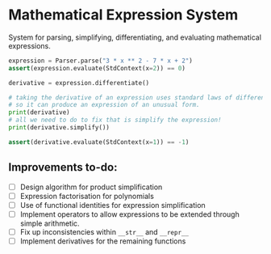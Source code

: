 # Mathematical Expression System

System for parsing, simplifying, differentiating, and evaluating mathematical expressions.

```py
expression = Parser.parse("3 * x ** 2 - 7 * x + 2")
assert(expression.evaluate(StdContext(x=2)) == 0)

derivative = expression.differentiate()

# taking the derivative of an expression uses standard laws of differentiation,
# so it can produce an expression of an unusual form.
print(derivative)
# all we need to do to fix that is simplify the expression!
print(derivative.simplify())

assert(derivative.evaluate(StdContext(x=1)) == -1)
```

## Improvements to-do:

- [ ] Design algorithm for product simplification
- [ ] Expression factorisation for polynomials
- [ ] Use of functional identities for expression simplification
- [ ] Implement operators to allow expressions to be extended through simple arithmetic.
- [ ] Fix up inconsistencies within `__str__` and `__repr__`
- [ ] Implement derivatives for the remaining functions